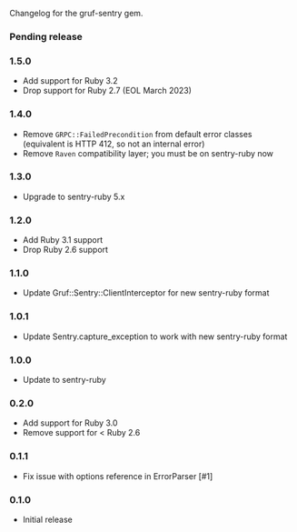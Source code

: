 Changelog for the gruf-sentry gem.

### Pending release

### 1.5.0

- Add support for Ruby 3.2
- Drop support for Ruby 2.7 (EOL March 2023)

### 1.4.0

* Remove `GRPC::FailedPrecondition` from default error classes (equivalent is HTTP 412, so not an internal error)
* Remove `Raven` compatibility layer; you must be on sentry-ruby now

### 1.3.0

* Upgrade to sentry-ruby 5.x

### 1.2.0

* Add Ruby 3.1 support
* Drop Ruby 2.6 support

### 1.1.0

* Update Gruf::Sentry::ClientInterceptor for new sentry-ruby format

### 1.0.1

* Update Sentry.capture_exception to work with new sentry-ruby format

### 1.0.0

* Update to sentry-ruby

### 0.2.0

* Add support for Ruby 3.0
* Remove support for < Ruby 2.6

### 0.1.1

* Fix issue with options reference in ErrorParser [#1]

### 0.1.0

* Initial release
